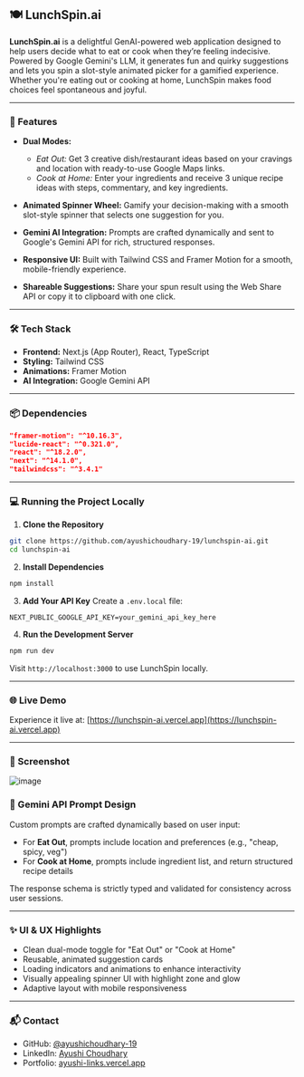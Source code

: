 ## 🍽️ LunchSpin.ai

**LunchSpin.ai** is a delightful GenAI-powered web application designed to help users decide what to eat or cook when they’re feeling indecisive. Powered by Google Gemini's LLM, it generates fun and quirky suggestions and lets you spin a slot-style animated picker for a gamified experience. Whether you're eating out or cooking at home, LunchSpin makes food choices feel spontaneous and joyful.

---

### 🚀 Features

* **Dual Modes:**

  * *Eat Out:* Get 3 creative dish/restaurant ideas based on your cravings and location with ready-to-use Google Maps links.
  * *Cook at Home:* Enter your ingredients and receive 3 unique recipe ideas with steps, commentary, and key ingredients.

* **Animated Spinner Wheel:** Gamify your decision-making with a smooth slot-style spinner that selects one suggestion for you.

* **Gemini AI Integration:** Prompts are crafted dynamically and sent to Google's Gemini API for rich, structured responses.

* **Responsive UI:** Built with Tailwind CSS and Framer Motion for a smooth, mobile-friendly experience.

* **Shareable Suggestions:** Share your spun result using the Web Share API or copy it to clipboard with one click.

---

### 🛠️ Tech Stack

* **Frontend:** Next.js (App Router), React, TypeScript
* **Styling:** Tailwind CSS
* **Animations:** Framer Motion
* **AI Integration:** Google Gemini API

---

### 📦 Dependencies

```json
"framer-motion": "^10.16.3",
"lucide-react": "^0.321.0",
"react": "^18.2.0",
"next": "^14.1.0",
"tailwindcss": "^3.4.1"
```

---

### 💻 Running the Project Locally

1. **Clone the Repository**

```bash
git clone https://github.com/ayushichoudhary-19/lunchspin-ai.git
cd lunchspin-ai
```

2. **Install Dependencies**

```bash
npm install
```

3. **Add Your API Key**
   Create a `.env.local` file:

```
NEXT_PUBLIC_GOOGLE_API_KEY=your_gemini_api_key_here
```

4. **Run the Development Server**

```bash
npm run dev
```

Visit `http://localhost:3000` to use LunchSpin locally.

---

### 🌐 Live Demo

Experience it live at: [https://lunchspin-ai.vercel.app](https://lunchspin-ai.vercel.app)

---


### 📸 Screenshot
![image](https://github.com/user-attachments/assets/10fecf16-21bc-40db-b349-0d01e2c5d2fe)


### 🧠 Gemini API Prompt Design

Custom prompts are crafted dynamically based on user input:

* For **Eat Out**, prompts include location and preferences (e.g., "cheap, spicy, veg")
* For **Cook at Home**, prompts include ingredient list, and return structured recipe details

The response schema is strictly typed and validated for consistency across user sessions.

---

### ✨ UI & UX Highlights

* Clean dual-mode toggle for "Eat Out" or "Cook at Home"
* Reusable, animated suggestion cards
* Loading indicators and animations to enhance interactivity
* Visually appealing spinner UI with highlight zone and glow
* Adaptive layout with mobile responsiveness

---
### 📬 Contact

* GitHub: [@ayushichoudhary-19](https://github.com/ayushichoudhary-19)
* LinkedIn: [Ayushi Choudhary](https://www.linkedin.com/in/ayushi-choudhary-7688b91ba/)
* Portfolio: [ayushi-links.vercel.app](https://ayushi-links.vercel.app)
